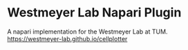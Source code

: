 # Westmeyer Lab Napari Plugin
A napari implementation for the Westmeyer Lab at TUM.  
https://westmeyer-lab.github.io/cellplotter
